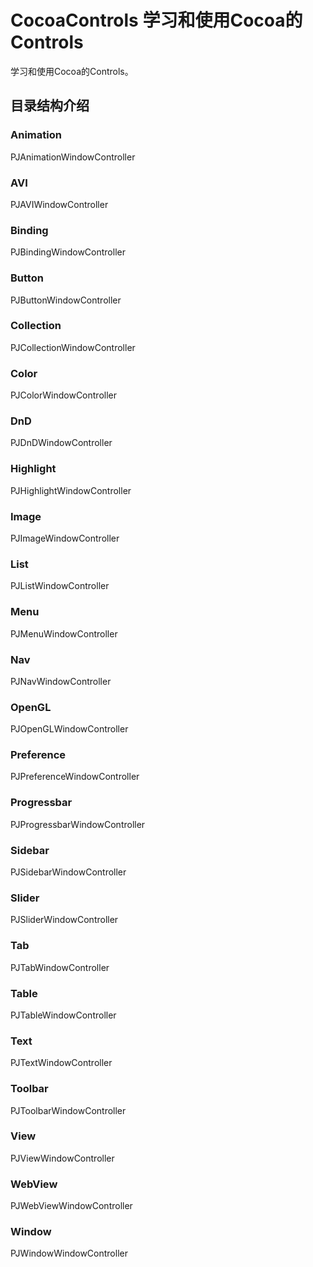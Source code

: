 # CocoaControls 学习和使用Cocoa的Controls

学习和使用Cocoa的Controls。

## 目录结构介绍

### Animation

PJAnimationWindowController


### AVI

PJAVIWindowController


### Binding

PJBindingWindowController


### Button

PJButtonWindowController


### Collection

PJCollectionWindowController


### Color

PJColorWindowController


### DnD

PJDnDWindowController


### Highlight

PJHighlightWindowController


### Image

PJImageWindowController


### List

PJListWindowController


### Menu

PJMenuWindowController


### Nav

PJNavWindowController


### OpenGL

PJOpenGLWindowController


### Preference

PJPreferenceWindowController


### Progressbar

PJProgressbarWindowController


### Sidebar

PJSidebarWindowController


### Slider

PJSliderWindowController


### Tab

PJTabWindowController


### Table

PJTableWindowController


### Text

PJTextWindowController


### Toolbar

PJToolbarWindowController


### View

PJViewWindowController


### WebView

PJWebViewWindowController


### Window

PJWindowWindowController

